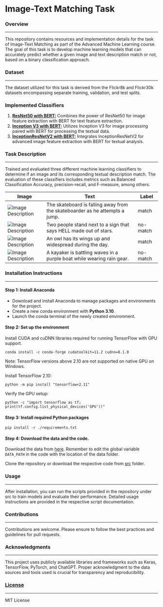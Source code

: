 # Image-Text Matching Task

### Overview
--------

This repository contains resources and implementation details for the task of Image-Text Matching as part of the Advanced Machine Learning course. The goal of this task is to develop machine learning models that can accurately predict whether a given image and text description match or not, based on a binary classification approach.

### Dataset
-------

The dataset utilized for this task is derived from the Flickr8k and Flickr30k datasets encompassing separate training, validation, and test splits.

### Implemented Classifiers

1.  [**ResNet50 with BERT:**](https://github.com/RlNZLER/Image-Text-Matching/blob/main/src/ResNet50%20with%20BERT.py) Combines the power of ResNet50 for image feature extraction with BERT for text feature extraction.
2.  [**Inception V3 with BERT:**](https://github.com/RlNZLER/Image-Text-Matching/blob/main/src/InceptionV3%20with%20BERT.py) Utilizes Inception V3 for image processing paired with BERT for processing the textual data.
3.  [**InceptionResNetV2 with BERT:**](https://github.com/RlNZLER/Image-Text-Matching/blob/main/src/Inception_ResNetV2_with_BERT.py) Integrates InceptionResNetV2 for advanced image feature extraction with BERT for textual analysis.
   
### Task Description
----------------

Trained and evaluated three different machine learning classifiers to determine if an image and its corresponding textual description match. The evaluation of these classifiers includes metrics such as Balanced Classification Accuracy, precision-recall, and F-measure, among others.

| Image | Text | Label |
| ----- | ---- | ----- |
| ![Image Description](https://github.com/RlNZLER/AML_Task1/blob/main/images/3523972229_d44e9ff6d7.jpg?raw=true) | The skateboard is falling away from the skateboarder as he attempts a jump. | match |
| ![Image Description](https://github.com/RlNZLER/AML_Task1/blob/main/images/3524436870_7670df68e8.jpg?raw=true) | Two people stand next to a sign that says  HELL  made out of stars. | no-match |
| ![Image Description](https://github.com/RlNZLER/AML_Task1/blob/main/images/3525453732_f74a38f111.jpg?raw=true) | An owl has its wings up and widespread during the day. | match |
| ![Image Description](https://github.com/RlNZLER/AML_Task1/blob/main/images/3526897578_3cf77da99b.jpg?raw=true) | A kayaker is battling waves in a purple boat while wearing rain gear. | no-match |


### Installation Instructions
-------------------------

#### Step 1: Install Anaconda

+ Download and install Anaconda to manage packages and environments for the project.
+ Create a new conda environment with **Python 3.10**.
+ Launch the conda terminal of the newly created environment.

#### Step 2: Set up the environment

Install CUDA and cuDNN libraries required for running TensorFlow with GPU support.

```
conda install -c conda-forge cudatoolkit=11.2 cudnn=8.1.0
```

Note: TensorFlow versions above 2.10 are not supported on native GPU on Windows.

Install TensorFlow 2.10:

```
python -m pip install "tensorflow<2.11"
```

Verify the GPU setup:

```
python -c "import tensorflow as tf; print(tf.config.list_physical_devices('GPU'))"
```


#### Step 3: Install required Python packages

```
pip install -r ./requirements.txt
```

#### Step 4: Download the data and the code.
Download the data from [here](https://drive.google.com/drive/folders/1qOk1kjAWNghAtg1YJApR0VJPjC5dWUAt?usp=sharing).
Remember to edit the global variable `DATA_PATH` in the code with the location of the data folder.

Clone the repository or download the respective code from [src](https://github.com/RlNZLER/Image-Text-Matching/tree/main/src) folder.

### Usage
-----

After installation, you can run the scripts provided in the repository under src to train models and evaluate their performance. Detailed usage instructions are provided in the respective script documentation.

### Contributions
-------------

Contributions are welcome. Please ensure to follow the best practices and guidelines for pull requests.

### Acknowledgments
---------------

This project uses publicly available libraries and frameworks such as Keras, TensorFlow, PyTorch, and ChatGPT. Proper acknowledgment to the data sources and tools used is crucial for transparency and reproducibility.

### [License](https://github.com/RlNZLER/Image-Text-Matching/blob/main/LICENSE.txt)
-------
MIT License

